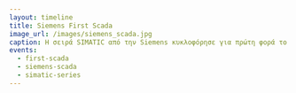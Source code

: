 ```yaml
---
layout: timeline 
title: Siemens First Scada
image_url: /images/siemens_scada.jpg
caption: Η σειρά SIMATIC από την Siemens κυκλοφόρησε για πρώτη φορά το 1958 και από τότε έχουν υπάρξει τέσσερις μεγάλες γενιές όπου είναι βασισμένες σε αυτήν. Το SIMATIC G κυκλοφόρησε το 1959, φέρνοντας επανάσταση στον κόσμο των χειριστηρίων ρελέ με συμπαγή και ενεργειακά αποδοτικά τρανζίστορ.
events:
  - first-scada
  - siemens-scada
  - simatic-series
---
```

